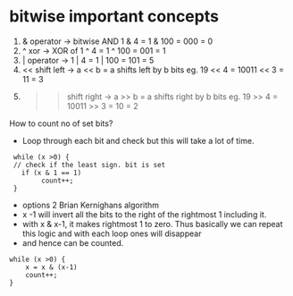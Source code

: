 # bitwise important concepts

1. & operator ->  bitwise AND 1 & 4 = 1 & 100 = 000 = 0
2. ^ xor ->  XOR of 1 ^ 4 = 1 ^ 100 = 001 = 1
3. | operator -> 1 | 4 =  1 | 100 = 101 = 5
4. << shift left -> a << b = a shifts left by b bits eg. 19 << 4 = 10011 << 3 = 11 = 3 
5. >> shift right -> a >> b = a shifts right by b bits eg. 19 >> 4 = 10011 >> 3  = 10 = 2

How to count no of set bits?

- Loop through each bit and check but this will take a lot of time.

```
 while (x >0) {
 // check if the least sign. bit is set
   if (x & 1 == 1) 
        count++;
 }
```

- options 2  Brian Kernighans algorithm
- x -1 will invert all the bits to the right of the rightmost 1 including it.
- with x & x-1, it makes rightmost 1 to zero. Thus basically we can repeat this logic and with each loop ones will disappear 
- and hence can be counted. 

```
while (x >0) {
    x = x & (x-1)
    count++;
}
```